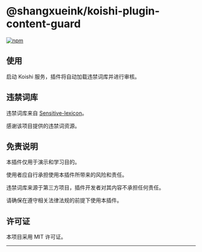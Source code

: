 
# @shangxueink/koishi-plugin-content-guard

[![npm](https://img.shields.io/npm/v/@shangxueink/koishi-plugin-content-guard?style=flat-square)](https://www.npmjs.com/package/@shangxueink/koishi-plugin-content-guard)



## 使用

启动 Koishi 服务，插件将自动加载违禁词库并进行审核。

## 违禁词库

违禁词库来自 [Sensitive-lexicon](https://github.com/konsheng/Sensitive-lexicon)。

感谢该项目提供的违禁词资源。

## 免责说明

本插件仅用于演示和学习目的。

使用者应自行承担使用本插件所带来的风险和责任。

违禁词库来源于第三方项目，插件开发者对其内容不承担任何责任。

请确保在遵守相关法律法规的前提下使用本插件。


## 许可证

本项目采用 MIT 许可证。

---